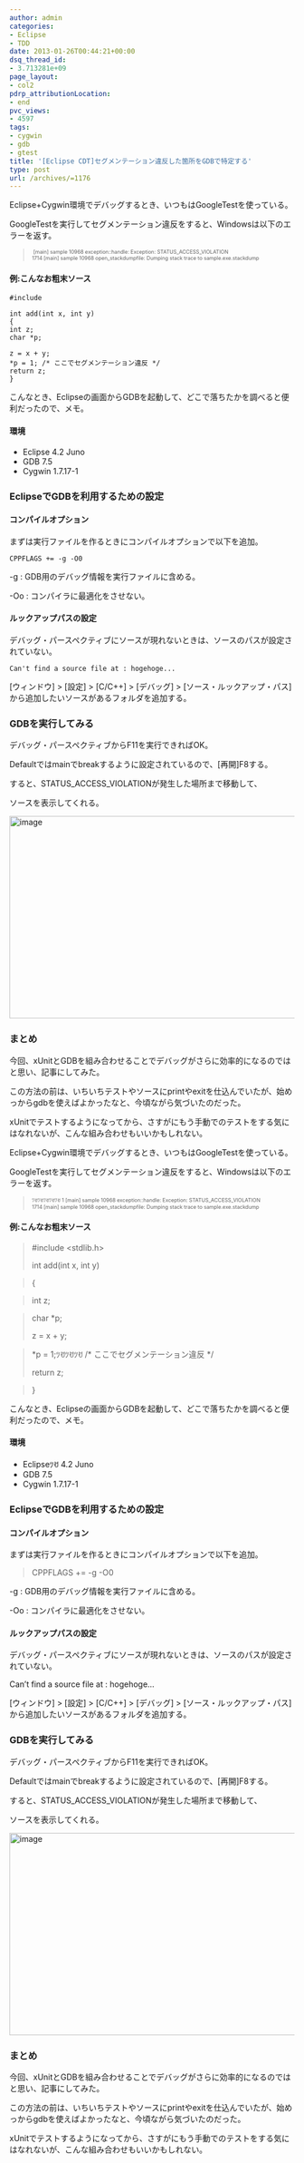 ```yaml
---
author: admin
categories:
- Eclipse
- TDD
date: 2013-01-26T00:44:21+00:00
dsq_thread_id:
- 3.713281e+09
page_layout:
- col2
pdrp_attributionLocation:
- end
pvc_views:
- 4597
tags:
- cygwin
- gdb
- gtest
title: '[Eclipse CDT]セグメンテーション違反した箇所をGDBで特定する'
type: post
url: /archives/=1176
---
```


<!--:ja-->Eclipse+Cygwin環境でデバッグするとき、いつもはGoogleTestを使っている。


  
GoogleTestを実行してセグメンテーション違反をすると、Windowsは以下のエラーを返す。

> <span style="font-size: xx-small;"> [main] sample 10968 exception::handle: Exception: STATUS_ACCESS_VIOLATION<br /> 1714 [main] sample 10968 open_stackdumpfile: Dumping stack trace to sample.exe.stackdump</span>

#### 例:こんなお粗末ソース

    #include
    
    int add(int x, int y)
    {
    int z;
    char *p;
    
    z = x + y;
    *p = 1; /* ここでセグメンテーション違反 */
    return z;
    }
    

こんなとき、Eclipseの画面からGDBを起動して、どこで落ちたかを調べると便利だったので、メモ。

#### 環境

  * Eclipse 4.2 Juno
  * GDB 7.5
  * Cygwin 1.7.17-1

### EclipseでGDBを利用するための設定

#### コンパイルオプション

まずは実行ファイルを作るときにコンパイルオプションで以下を追加。

    CPPFLAGS += -g -O0
    

-g : GDB用のデバッグ情報を実行ファイルに含める。
  
-Oo : コンパイラに最適化をさせない。

#### ルックアップパスの設定

デバッグ・パースペクティブにソースが現れないときは、ソースのパスが設定されていない。

    Can't find a source file at : hogehoge...
    

[ウィンドウ] > [設定] > [C/C++] > [デバッグ] > [ソース・ルックアップ・パス] から追加したいソースがあるフォルダを追加する。

### GDBを実行してみる

デバッグ・パースペクティブからF11を実行できればOK。

Defaultではmainでbreakするように設定されているので、[再開]F8する。
  
すると、STATUS\_ACCESS\_VIOLATIONが発生した場所まで移動して、
  
ソースを表示してくれる。

[<img style="background-image: none; padding-left: 0px; padding-right: 0px; display: inline; padding-top: 0px; border: 0px;" title="image" alt="image" src="https://hmi-me.ciao.jp/wordpress/wp-content/uploads/image_thumb89.png" width="562" height="357" border="0" />][1]

### まとめ

今回、xUnitとGDBを組み合わせることでデバッグがさらに効率的になるのではと思い、記事にしてみた。

この方法の前は、いちいちテストやソースにprintやexitを仕込んでいたが、始めっからgdbを使えばよかったなと、今頃ながら気づいたのだった。

xUnitでテストするようになってから、さすがにもう手動でのテストをする気にはなれないが、こんな組み合わせもいいかもしれない。

<div id="fastlookup_top" style="display: none;">
</div>

<!--:-->

<!--:en-->Eclipse+Cygwin環境でデバッグするとき、いつもはGoogleTestを使っている。


  
GoogleTestを実行してセグメンテーション違反をすると、Windowsは以下のエラーを返す。

> <span style="font-size: xx-small;">ﾂꀀﾂꀀﾂꀀﾂꀀﾂꀀ 1 [main] sample 10968 exception::handle: Exception: STATUS_ACCESS_VIOLATION<br /> 1714 [main] sample 10968 open_stackdumpfile: Dumping stack trace to sample.exe.stackdump</span>

#### 例:こんなお粗末ソース

> #include <stdlib.h>
> 
> int add(int x, int y)
  
> {
  
> int z;
  
> char *p;
> 
> z = x + y;
  
> \*p = 1;ﾂꀀﾂꀀﾂꀀ /\* ここでセグメンテーション違反 */
> 
> return z;
  
> }

こんなとき、Eclipseの画面からGDBを起動して、どこで落ちたかを調べると便利だったので、メモ。

#### 環境

  * Eclipseﾂꀀ 4.2 Juno
  * GDB 7.5
  * Cygwin 1.7.17-1

### EclipseでGDBを利用するための設定

#### コンパイルオプション

まずは実行ファイルを作るときにコンパイルオプションで以下を追加。

> CPPFLAGS += -g -O0

-g : GDB用のデバッグ情報を実行ファイルに含める。
  
-Oo : コンパイラに最適化をさせない。

#### ルックアップパスの設定

デバッグ・パースペクティブにソースが現れないときは、ソースのパスが設定されていない。

Can&#8217;t find a source file at : hogehoge&#8230;

[ウィンドウ] > [設定] > [C/C++] > [デバッグ] > [ソース・ルックアップ・パス] から追加したいソースがあるフォルダを追加する。

### GDBを実行してみる

デバッグ・パースペクティブからF11を実行できればOK。

Defaultではmainでbreakするように設定されているので、[再開]F8する。
  
すると、STATUS\_ACCESS\_VIOLATIONが発生した場所まで移動して、
  
ソースを表示してくれる。

[<img style="background-image: none; padding-left: 0px; padding-right: 0px; display: inline; padding-top: 0px; border: 0px;" title="image" alt="image" src="https://hmi-me.ciao.jp/wordpress/wp-content/uploads/image_thumb89.png" width="562" height="357" border="0" />][1]

### まとめ

今回、xUnitとGDBを組み合わせることでデバッグがさらに効率的になるのではと思い、記事にしてみた。

この方法の前は、いちいちテストやソースにprintやexitを仕込んでいたが、始めっからgdbを使えばよかったなと、今頃ながら気づいたのだった。

xUnitでテストするようになってから、さすがにもう手動でのテストをする気にはなれないが、こんな組み合わせもいいかもしれない。<!--:-->

 [1]: https://hmi-me.ciao.jp/wordpress/wp-content/uploads/image89.png